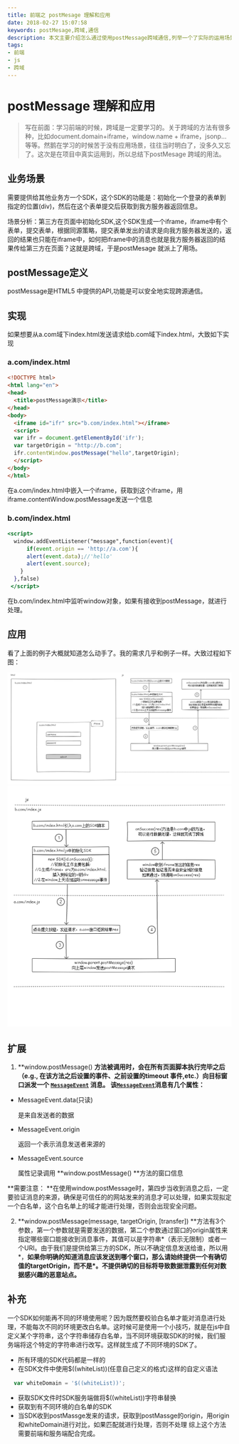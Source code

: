 ```yaml
---
title: 前端之 postMesage 理解和应用
date: 2018-02-27 15:07:58
keywords: postMesage,跨域,通信
description: 本文主要介绍怎么通过使用postMessage跨域通信,列举一个了实际的运用场景,并说明了一些注意事项。
tags:
- 前端
- js
- 跨域
---
```


# postMessage 理解和应用

> 写在前面：学习前端的时候，跨域是一定要学习的。关于跨域的方法有很多种，比如document.domain+iframe，window.name + iframe，jsonp...等等。然鹅在学习的时候苦于没有应用场景，往往当时明白了，没多久又忘了。这次是在项目中真实运用到，所以总结下postMesage 跨域的用法。



## 业务场景

需要提供给其他业务方一个SDK，这个SDK的功能是：初始化一个登录的表单到指定的位置(div)，然后在这个表单提交后获取到我方服务器返回信息。

场景分析：第三方在页面中初始化SDK,这个SDK生成一个iframe，iframe中有个表单，提交表单，根据同源策略，提交表单发出的请求是向我方服务器发送的，返回的结果也只能在iframe中，如何把iframe中的消息也就是我方服务器返回的结果传给第三方在页面？这就是跨域，于是postMesage 就派上了用场。

## postMessage定义

postMessage是HTML5 中提供的API,功能是可以安全地实现跨源通信。

## 实现

如果想要从a.com域下index.html发送请求给b.com域下index.html，大致如下实现

### a.com/index.html

```html
<!DOCTYPE html>
<html lang="en">
<head>
  <title>postMessage演示</title>
</head>
<body>
  <iframe id="ifr" src="b.com/index.html"></iframe>
  <script>
  var ifr = document.getElementById('ifr');
  var targetOrigin = "http://b.com";
  ifr.contentWindow.postMessage("hello",targetOrigin);
  </script>
</body>
</html>
```

在a.com/index.html中嵌入一个iframe，获取到这个iframe，用iframe.contentWindow.postMessage发送一个信息

### b.com/index.html

```jsx
<script>
  window.addEventListener("message",function(event){
      if(event.origin == 'http://a.com'){
      alert(event.data);//'hello'
      alert(event.source);
  	}
  },false)
 </script>
```

在b.com/index.html中监听window对象，如果有接收到postMessage，就进行处理。

## 应用

看了上面的例子大概就知道怎么动手了。我的需求几乎和例子一样。大致过程如下图：

![postMesage 应用html](postMesage-理解和应用/postMessage.png)
![postMesage 应用js](postMesage-理解和应用/postMessage1.png)
## 扩展

1. **window.postMessage() **方法被调用时，会在所有页面脚本执行完毕之后（e.g., 在该方法之后设置的事件、之前设置的timeout 事件,etc.）向目标窗口派发一个  [`MessageEvent`](https://developer.mozilla.org/zh-CN/docs/Web/API/MessageEvent) 消息。 该[`MessageEvent`](https://developer.mozilla.org/zh-CN/docs/Web/API/MessageEvent)消息有几个属性：**

  + MessageEvent.data(只读)

     是来自发送者的数据

  + MessageEvent.origin

    返回一个表示消息发送者来源的

  + MessageEvent.source

    属性记录调用 **window.postMessage() **方法的窗口信息

  **需要注意： **在使用window.postMessage时，第四步当收到消息之后，一定要验证消息的来源，确保是可信任的的网站发来的消息才可以处理，如果实现拟定一个白名单，这个白名单上的域才能进行处理，否则会出现安全问题。

2. **window.postMessage(message, targetOrigin, [transfer]) **方法有3个参数，第一个参数就是需要发送的数据，第二个参数通过窗口的origin属性来指定哪些窗口能接收到消息事件，其值可以是字符串\*（表示无限制）或者一个URI。由于我们是提供给第三方的SDK，所以不确定信息发送给谁，所以用\*，**如果你明确的知道消息应该发送到哪个窗口，那么请始终提供一个有确切值的targetOrigin，而不是\*。不提供确切的目标将导致数据泄露到任何对数据感兴趣的恶意站点。**

## 补充

一个SDK如何能再不同的环境使用呢？因为既然要校验白名单才能对消息进行处理，不能每次不同的环境更改白名单。这时候可是使用一个小技巧，就是在js中自定义某个字符串，这个字符串储存白名单，当不同环境获取SDK的时候，我们服务端将这个特定的字符串进行改写。这样就生成了不同环境的SDK了。
  + 所有环境的SDK代码都是一样的
  + 在SDK文件中使用$((whiteList))(任意自己定义的格式)这样的自定义语法
  ```js
    var whiteDomain = '$((whiteList))';
  ```
  + 获取SDK文件时SDK服务端做将$((whiteList))字符串替换
  + 获取到有不同环境的白名单的SDK
  + 当SDK收到postMassge发来的请求，获取到postMassge的origin，用origin和whiteDomain进行对比，如果匹配就进行处理，否则不处理
综上这个方法需要前端和服务端配合完成。



